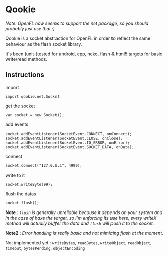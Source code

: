 # Qookie

*Note: OpenFL now seems to support the net package, so you should probably just use that :)*

Qookie is a socket abstraction for OpenFL in order to reflect the same behaviour as the flash socket library.

It's been (unit-)tested for android, cpp, neko, flash & html5 targets for basic write/read methods.

## Instructions

Import

    import qookie.net.Socket
    
get the socket

    var socket = new Socket();
        
add events

    socket.addEventListener(SocketEvent.CONNECT, onConnect);
    socket.addEventListener(SocketEvent.CLOSE, onClose);
    socket.addEventListener(SocketEvent.IO_ERROR, onError);
    socket.addEventListener(SocketEvent.SOCKET_DATA, onData);
    
connect

    socket.connect("127.0.0.1", 4999);
    
write to it

    socket.writeByte(99);
    
flush the datas

    socket.flush();

**Note :** *`flush` is generally unreliable because it depends on your system and in the case of haxe the target, so i'm enforcing its use here, every writeX method will actually buffer the data and `flush` will push it to the socket.*

**Note2 :** *Error handling is really basic and not mimicing flash at the moment*.

Not implemented yet : `writeBytes`, `readBytes`, `writeObject`, `readObject`, `timeout`, `bytesPending`, `objectEncoding`
